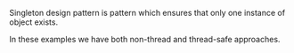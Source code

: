 
Singleton design pattern is pattern which ensures that only one instance of object exists.

In these examples we have both non-thread and thread-safe approaches.



